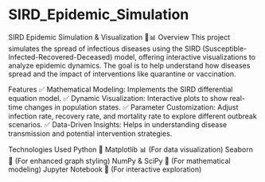 # SIRD_Epidemic_Simulation

SIRD Epidemic Simulation & Visualization 🦠📊
Overview
This project simulates the spread of infectious diseases using the SIRD (Susceptible-Infected-Recovered-Deceased) model, offering interactive visualizations to analyze epidemic dynamics. The goal is to help understand how diseases spread and the impact of interventions like quarantine or vaccination.

Features
✅ Mathematical Modeling: Implements the SIRD differential equation model.
✅ Dynamic Visualization: Interactive plots to show real-time changes in population states.
✅ Parameter Customization: Adjust infection rate, recovery rate, and mortality rate to explore different outbreak scenarios.
✅ Data-Driven Insights: Helps in understanding disease transmission and potential intervention strategies.

Technologies Used
Python 🐍
Matplotlib 📊 (For data visualization)
Seaborn 🎨 (For enhanced graph styling)
NumPy & SciPy 🔢 (For mathematical modeling)
Jupyter Notebook 📒 (For interactive exploration)
